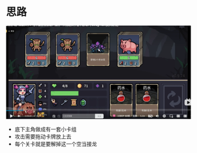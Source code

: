 # 思路

![参考](https://raw.githubusercontent.com/Xuperbad/PicGoBed/master/21DocPics/空当接龙RPG-参考.webp)

- 底下主角做成有一套小卡组
- 攻击需要拖动卡牌放上去
- 每个关卡就是要解掉这一个空当接龙